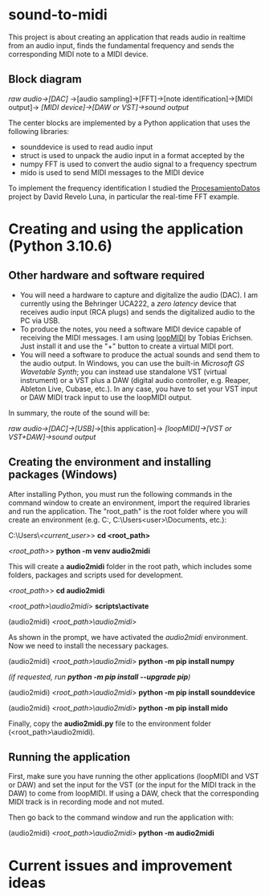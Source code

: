 # sound-to-midi
This project is about creating an application that reads audio in realtime from an audio input, finds the fundamental frequency and sends the corresponding MIDI note to a MIDI device.

## Block diagram

*raw audio->[DAC]* ->[audio sampling]->[FFT]->[note identification]->[MIDI output]-> *[MIDI device]->[DAW or VST]->sound output*

The center blocks are implemented by a Python application that uses the following libraries:
- sounddevice is used to read audio input
- struct      is used to unpack the audio input in a format accepted by the
- numpy FFT   is used to convert the audio signal to a frequency spectrum
- mido        is used to send MIDI messages to the MIDI device

To implement the frequency identification I studied the [ProcesamientoDatos](https://github.com/DavidReveloLuna/ProcesamientoDatos) project by David Revelo Luna, in particular the real-time FFT example.

# Creating and using the application (Python 3.10.6)
## Other hardware and software required
- You will need a hardware to capture and digitalize the audio (DAC). I am currently using the Behringer UCA222, a *zero latency* device that receives audio input (RCA plugs) and sends the digitalized audio to the PC via USB.
- To produce the notes, you need a software MIDI device capable of receiving the MIDI messages. I am using [loopMIDI](https://www.tobias-erichsen.de/software/loopmidi.html) by Tobias Erichsen. Just install it and use the "+" button to create a virtual MIDI port.
- You will need a software to produce the actual sounds and send them to the audio output. In Windows, you can use the built-in *Microsoft GS Wavetable Synth*; you can instead use standalone VST (virtual instrument) or a VST plus a DAW (digital audio controller, e.g. Reaper, Ableton Live, Cubase, etc.). In any case, you have to set your VST input or DAW MIDI track input to use the loopMIDI output.

In summary, the route of the sound will be:

*raw audio->[DAC]->[USB]*->[this application]-> *[loopMIDI]->[VST or VST+DAW]->sound output*

## Creating the environment and installing packages (Windows)
After installing Python, you must run the following commands in the command window to create an environment, import the required libraries and run the application. The "root_path" is the root folder where you will create an environment (e.g. C:\, C:\Users\<user>\Documents, etc.):

C:\Users\\*<current_user>*> **cd <root_path>**

*<root_path>*> **python -m venv audio2midi**

This will create a **audio2midi** folder in the root path, which includes some folders, packages and scripts used for development.

*<root_path>*> **cd audio2midi**

*<root_path>\\audio2midi*> **scripts\\activate**

(audio2midi) *<root_path>\\audio2midi*> 

As shown in the prompt, we have activated the *audio2midi* environment. Now we need to install the necessary packages.

(audio2midi) *<root_path>\\audio2midi*> **python -m pip install numpy**

*(if requested, run **python -m pip install --upgrade pip**)*

(audio2midi) *<root_path>\\audio2midi*> **python -m pip install sounddevice**

(audio2midi) *<root_path>\\audio2midi*> **python -m pip install mido**

Finally, copy the **audio2midi.py** file to the environment folder (<root_path>\\audio2midi).

## Running the application
First, make sure you have running the other applications (loopMIDI and VST or DAW) and set the input for the VST (or the input for the MIDI track in the DAW) to come from loopMIDI. If using a DAW, check that the corresponding MIDI track is in recording mode and not muted.

Then go back to the command window and run the application with:

(audio2midi) *<root_path>\\audio2midi*> **python -m audio2midi**

# Current issues and improvement ideas
